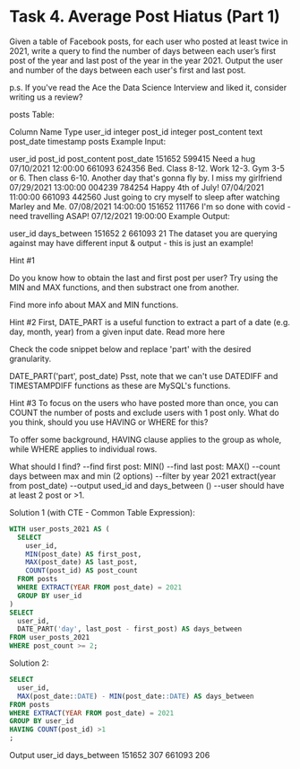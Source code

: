 # Task 4. Average Post Hiatus (Part 1)

Given a table of Facebook posts, for each user who posted at least twice in 2021, write a query to find the number of days between each user’s first post of the year and last post of the year in the year 2021. Output the user and number of the days between each user's first and last post.

p.s. If you've read the Ace the Data Science Interview and liked it, consider writing us a review?

posts Table:

Column Name	Type
user_id	integer
post_id	integer
post_content	text
post_date	timestamp
posts Example Input:

user_id	post_id	post_content	post_date
151652	599415	Need a hug	07/10/2021 12:00:00
661093	624356	Bed. Class 8-12. Work 12-3. Gym 3-5 or 6. Then class 6-10. Another day that's gonna fly by. I miss my girlfriend	07/29/2021 13:00:00
004239	784254	Happy 4th of July!	07/04/2021 11:00:00
661093	442560	Just going to cry myself to sleep after watching Marley and Me.	07/08/2021 14:00:00
151652	111766	I'm so done with covid - need travelling ASAP!	07/12/2021 19:00:00
Example Output:

user_id	days_between
151652	2
661093	21
The dataset you are querying against may have different input & output - this is just an example!

Hint #1

Do you know how to obtain the last and first post per user? Try using the MIN and MAX functions, and then substract one from another.

Find more info about MAX and MIN functions.

Hint #2
First, DATE_PART is a useful function to extract a part of a date (e.g. day, month, year) from a given input date. Read more here

Check the code snippet below and replace 'part' with the desired granularity.

DATE_PART('part', post_date)
Psst, note that we can't use DATEDIFF and TIMESTAMPDIFF functions as these are MySQL's functions.

Hint #3
To focus on the users who have posted more than once, you can COUNT the number of posts and exclude users with 1 post only. What do you think, should you use HAVING or WHERE for this?

To offer some background, HAVING clause applies to the group as whole, while WHERE applies to individual rows.

What should I find?
--find first post: MIN()
--find last post: MAX()
--count days between max and min (2 options)
--filter by year 2021 extract(year from post_date)
--output used_id and days_between ()
--user should have at least 2 post or >1.

Solution 1 (with CTE - Common Table Expression):
```sql
WITH user_posts_2021 AS (
  SELECT
    user_id,
    MIN(post_date) AS first_post,
    MAX(post_date) AS last_post,
    COUNT(post_id) AS post_count
  FROM posts
  WHERE EXTRACT(YEAR FROM post_date) = 2021
  GROUP BY user_id
)
SELECT
  user_id,
  DATE_PART('day', last_post - first_post) AS days_between
FROM user_posts_2021
WHERE post_count >= 2;
```

Solution 2:
```sql
SELECT
  user_id,
  MAX(post_date::DATE) - MIN(post_date::DATE) AS days_between
FROM posts
WHERE EXTRACT(YEAR FROM post_date) = 2021
GROUP BY user_id
HAVING COUNT(post_id) >1
;
```

Output
user_id	days_between
151652	307
661093	206
